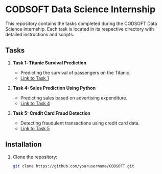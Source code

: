 # CODSOFT Data Science Internship

This repository contains the tasks completed during the CODSOFT Data Science internship. Each task is located in its respective directory with detailed instructions and scripts.

## Tasks

1. **Task 1: Titanic Survival Prediction**
   - Predicting the survival of passengers on the Titanic.
   - [Link to Task 1](./Task1_Titanic_Survival_Prediction)

2. **Task 4: Sales Prediction Using Python**
   - Predicting sales based on advertising expenditure.
   - [Link to Task 4](./Task4_Sales_Prediction)

3. **Task 5: Credit Card Fraud Detection**
   - Detecting fraudulent transactions using credit card data.
   - [Link to Task 5](./Task5_Credit_Card_Fraud_Detection)

## Installation
1. Clone the repository:
   ```sh
   git clone https://github.com/yourusername/CODSOFT.git

